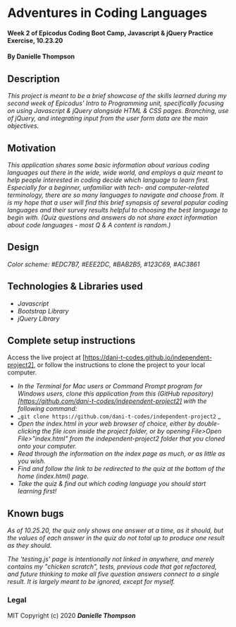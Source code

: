 # Adventures in Coding Languages

#### Week 2 of Epicodus Coding Boot Camp, Javascript & jQuery Practice Exercise, 10.23.20

#### By Danielle Thompson

## Description

_This project is meant to be a brief showcase of the skills learned during my second week of Epicodus' Intro to Programming unit, specifically focusing on using Javascript & jQuery alongside HTML & CSS pages. Branching, use of jQuery, and integrating input from the user form data are the main objectives._

## Motivation 

_This application shares some basic information about various coding languages out there in the wide, wide world, and employs a quiz meant to help people interested in coding decide which language to learn first. Especially for a beginner, unfamiliar with tech- and computer-related terminology, there are *so* many languages to navigate and choose from. It is my hope that a user will find this brief synopsis of several popular coding languages and their survey results helpful to choosing the best language to begin with. (Quiz questions and answers do *not* share exact information about code languages - most Q & A content is random.)_

## Design 

_Color scheme: #EDC7B7, #EEE2DC, #BAB2B5, #123C69, #AC3861_

## Technologies & Libraries used

* _Javascript_
* _Bootstrap Library_
* _jQuery Library_

## Complete setup instructions

Access the live project at [https://dani-t-codes.github.io/independent-project2], or follow the instructions to clone the project to your local computer. 

* _In the Terminal for Mac users or Command Prompt program for Windows users, clone this application from this (GitHub repository)[https://github.com/dani-t-codes/independent-project2] with the following command:_
* _`git clone https://github.com/dani-t-codes/independent-project2` _
* _Open the index.html in your web browser of choice, either by double-clicking the file icon inside the project folder, or by opening File>Open File>"index.html" from the independent-project2 folder that you cloned onto your computer._
* _Read through the information on the index page as much, or as little as you wish._
* _Find and follow the link to be redirected to the quiz at the bottom of the home (index.html) page._
* _Take the quiz & find out which coding language you should start learning first!_

## Known bugs

_As of 10.25.20, the quiz only shows one answer at a time, as it should, but the values of each answer in the quiz do not total up to produce one result as they should._

_The 'testing.js' page is intentionally not linked in anywhere, and merely contains my "chicken scratch", tests, previous code that got refactored, and future thinking to make all five question answers connect to a single result. It is largely meant to be ignored, except for myself._ 

### Legal 

MIT Copyright (c) 2020 **_Danielle Thompson_**